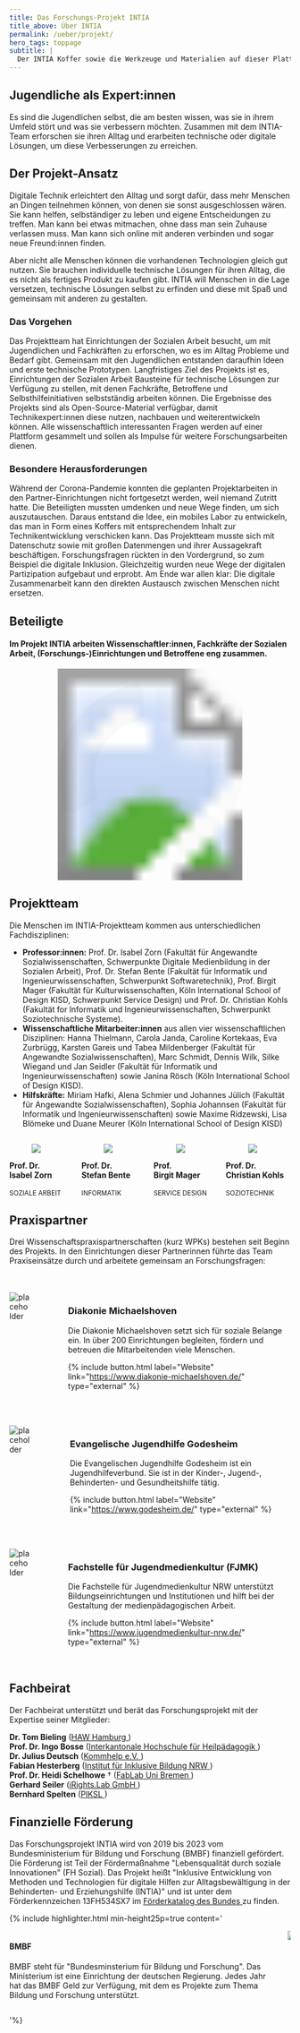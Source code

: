```yaml
---
title: Das Forschungs-Projekt INTIA
title_above: Über INTIA
permalink: /ueber/projekt/
hero_tags: toppage
subtitle: |
  Der INTIA Koffer sowie die Werkzeuge und Materialien auf dieser Plattform kommen aus dem Forschungs-Projekt INTIA an der Technischen Hochschule Köln (TH Köln). Die Buchstaben stehen für "Inklusive Technikideen für den Alltag". In diesem Projekt untersuchen Forschende und Jugendliche gemeinsam, wie Technik den Alltag verbessern kann. Um dieses Vorhaben umzusetzen, hat INTIA Fördergelder vom Bundesministerium für Bildung und Forschung (BMBF) erhalten.
---
```


## Jugendliche als Expert:innen

Es sind die Jugendlichen selbst, die am besten wissen, was sie in ihrem Umfeld stört und was sie verbessern möchten. Zusammen mit dem INTIA-Team erforschen sie ihren Alltag und erarbeiten technische oder digitale Lösungen, um diese Verbesserungen zu erreichen.

## Der Projekt-Ansatz

Digitale Technik erleichtert den Alltag und sorgt dafür, dass mehr Menschen an Dingen teilnehmen können, von denen sie sonst ausgeschlossen wären. Sie kann helfen, selbständiger zu leben und eigene Entscheidungen zu treffen. Man kann bei etwas mitmachen, ohne dass man sein Zuhause verlassen muss. Man kann sich online mit anderen verbinden und sogar neue Freund:innen finden.

Aber nicht alle Menschen können die vorhandenen Technologien gleich gut nutzen. Sie brauchen individuelle technische Lösungen für ihren Alltag, die es nicht als fertiges Produkt zu kaufen gibt. INTIA will Menschen in die Lage versetzen, technische Lösungen selbst zu erfinden und diese mit Spaß und gemeinsam mit anderen zu gestalten.

### Das Vorgehen

Das Projektteam hat Einrichtungen der Sozialen Arbeit besucht, um mit Jugendlichen und Fachkräften zu erforschen, wo es im Alltag Probleme und Bedarf gibt. Gemeinsam mit den Jugendlichen entstanden daraufhin Ideen und erste technische Prototypen. Langfristiges Ziel des Projekts ist es, Einrichtungen der Sozialen Arbeit Bausteine für technische Lösungen zur Verfügung zu stellen, mit denen Fachkräfte, Betroffene und Selbsthilfeinitiativen selbstständig arbeiten können. Die Ergebnisse des Projekts sind als Open-Source-Material verfügbar, damit Technikexpert:innen diese nutzen, nachbauen und weiterentwickeln können. Alle wissenschaftlich interessanten Fragen werden auf einer Plattform gesammelt und sollen als Impulse für weitere Forschungsarbeiten dienen.

### Besondere Herausforderungen

Während der Corona-Pandemie konnten die geplanten Projektarbeiten in den Partner-Einrichtungen nicht fortgesetzt werden, weil niemand Zutritt hatte. Die Beteiligten mussten umdenken und neue Wege finden, um sich auszutauschen. Daraus entstand die Idee, ein mobiles Labor zu entwickeln, das man in Form eines Koffers mit entsprechendem Inhalt zur Technikentwicklung verschicken kann. Das Projektteam musste sich mit Datenschutz sowie mit großen Datenmengen und ihrer Aussagekraft beschäftigen. Forschungsfragen rückten in den Vordergrund, so zum Beispiel die digitale Inklusion. Gleichzeitig wurden neue Wege der digitalen Partizipation aufgebaut und erprobt. Am Ende war allen klar: Die digitale Zusammenarbeit kann den direkten Austausch zwischen Menschen nicht ersetzen.

## Beteiligte

<h4>Im Projekt INTIA arbeiten Wissenschaftler:innen, Fachkräfte der Sozialen Arbeit, (Forschungs-)Einrichtungen und Betroffene eng zusammen.</h4>

<!-- <img src="/assets/img/about/netzwerkgrafik.png" alt="placeholder" class="content_image" > -->

<svg style="width: 75%; text-align: center; margin-left: auto; margin-right: auto; display: block;" version="1.1" xmlns="http://www.w3.org/2000/svg"  viewBox="0 0 2500 2500">
  <image width="2500" height="2500" href="/assets/img/about/netzwerkgrafik.png"></image>

  <defs>
    <style>
      polygon:hover {
	    cursor:pointer;
	  }
      polygon {
        opacity: 0.01;
      }
    </style>
  </defs>

  <a xlink:href="#fjmk">
   <polygon points="1325,233,1326,234,1323,554,1365,611,1517,654,1641,729,1713,723,1921,482,1920,405,1714,273,1548,210,1398,179,1325,235" />
  </a>
  <a xlink:href="#godesheim">
   <polygon points="1959,498,1960,499,1740,752,1735,812,1818,923,1877,1059,1951,1091,2251,1042,2301,971,2200,724,2041,509,1962,499,1956,502" />
  </a>
  <a xlink:href="#michaelshoven">
   <polygon points="1903,1185,1904,1186,1899,1349,1869,1483,1893,1547,2160,1702,2259,1675,2328,1425,2333,1128,2259,1079,1946,1131,1905,1186" />
  </a>
  <a xlink:href="#bmbf">
   <polygon points="1771,1641,1766,1649,1627,1757,1523,1814,1488,1881,1588,2189,1688,2213,1927,2080,2112,1893,2087,1800,1833,1636,1768,1643" />
  </a>
  <a xlink:href="#fachbeirat">
   <polygon points="1171,236,1174,253,1175,559,1129,612,931,679,742,837,638,1015,593,1202,603,1365,632,1480,601,1553,325,1705,244,1677,169,1385,173,1133,198,975,316,696,416,551,527,442,637,357,802,267,1028,191,1103,177,1174,247" />
  </a>
  <a xlink:href="#fachbeirat">
   <polygon points="1171,236,1174,253,1175,559,1129,612,931,679,742,837,638,1015,593,1202,603,1365,632,1480,601,1553,325,1705,244,1677,169,1385,173,1133,198,975,316,696,416,551,527,442,637,357,802,267,1028,191,1103,177,1174,247" />
  </a>
  <a xlink:href="#intia">
    <circle cx="1249" cy="1235" r="488" opacity="0" />
  </a>
</svg>

<a id="intia" class="anchor"></a>

<div class="highlighter">

## Projektteam

Die Menschen im INTIA-Projektteam kommen aus unterschiedlichen Fachdisziplinen:

- **Professor:innen:** Prof. Dr. lsabel Zorn (Fakultät für Angewandte Sozialwissenschaften, Schwerpunkte Digitale Medienbildung in der Sozialen Arbeit), Prof. Dr. Stefan Bente (Fakultät für lnformatik und lngenieurwissenschaften, Schwerpunkt Softwaretechnik), Prof. Birgit Mager (Fakultät für Kulturwissenschaften, Köln lnternational School of Design KISD, Schwerpunkt Service Design) und Prof. Dr. Christian Kohls (Fakultät for lnformatik und lngenieurwissenschaften, Schwerpunkt Soziotechnische Systeme).
- **Wissenschaftliche Mitarbeiter:innen** aus allen vier wissenschaftlichen Disziplinen: Hanna Thielmann, Carola Janda, Caroline Kortekaas, Eva Zurbrügg, Karsten Gareis und Tabea Mildenberger (Fakultät für Angewandte Sozialwissenschaften), Marc Schmidt, Dennis Wilk, Silke Wiegand und Jan Seidler (Fakultät für lnformatik und lngenieurwissenschaften) sowie Janina Rösch (Köln lnternational School of Design KISD).
- **Hilfskräfte:** Miriam Hafki, Alena Schmier und Johannes Jülich (Fakultät für Angewandte Sozialwissenschaften), Sophia Johannsen (Fakultät für Informatik und Ingenieurwissenschaften) sowie Maxime Ridzewski, Lisa Blömeke und Duane Meurer (Köln lnternational School of Design KISD)

<div class='columns'>
<div class='column is-one-quarter has-text-centered'>
  <figure class='image'>
    <img class='image-team with-zone is-rounded' src='/assets/img/about/team/IZ.jpg'>
  </figure>
      <strong>
      Prof. Dr. 
      <br>
      Isabel Zorn
      </strong>
      <br>
      <br>
      <small>SOZIALE ARBEIT</small>
</div>
<div class='column is-one-quarter has-text-centered'>
  <figure class='image'>
    <img class='image-team with-zone is-rounded' src='/assets/img/about/team/SB.jpg'>
  </figure>
      <strong>
      Prof. Dr. 
      <br>
      Stefan Bente
      </strong>
      <br>
      <br>
      <small>INFORMATIK</small>
</div>
<div class='column is-one-quarter has-text-centered'>
  <figure class='image'>
    <img class='image-team with-zone is-rounded' src='/assets/img/about/team/BM.jpg'>
  </figure>
      <strong>
      Prof. <br>
      Birgit Mager
      </strong>
      <br>
      <br>
      <small>SERVICE DESIGN</small>
</div>
<div class='column is-one-quarter has-text-centered'>
  <figure class='image'>
    <img class='image-team with-zone is-rounded' src='/assets/img/about/team/CK.jpg'>
  </figure>
      <strong>
      Prof. Dr. 
      <br>
      Christian Kohls
      </strong>
      <br>
      <br>
      <small>SOZIOTECHNIK</small>
</div>
</div>

</div>

<div class="highlighter">

## Praxispartner

Drei Wissenschaftspraxispartnerschaften (kurz WPKs) bestehen seit Beginn des Projekts. In den Einrichtungen dieser Partnerinnen führte das Team Praxiseinsätze durch und arbeitete gemeinsam an Forschungsfragen:

<div style="margin: 3rem 0 3rem 0" class="columns">       
  <div style="margin-right: 3rem;" class="column is-4 is-round is-centered">
    <img src="/assets/img/logos/diakonie_michaelshoven.png" alt="placeholder" class="">
  </div>
<div class="column">

<a id="michaelshoven" class="anchor"></a>

### Diakonie Michaelshoven

Die Diakonie Michaelshoven setzt sich für soziale Belange ein. In über 200 Einrichtungen begleiten, fördern und betreuen die Mitarbeitenden viele Menschen.

{% include button.html label="Website" link="https://www.diakonie-michaelshoven.de/" type="external" %}

  <div class="clear"></div>                          
  </div>
  </div>

  <div style="margin: 3rem 0 3rem 0" class="columns">       
  <div style="margin-right: 3rem;" class="column is-4 is-round is-centered">
    <img src="/assets/img/logos/ev_jugendhilfe_godesheim.png" alt="placeholder" class="">
  </div>
<div class="column">

<a id="godesheim" class="anchor"></a>

### Evangelische Jugendhilfe Godesheim

Die Evangelischen Jugendhilfe Godesheim ist ein Jugendhilfeverbund. Sie ist in der Kinder-, Jugend-, Behinderten- und Gesundheitshilfe tätig.

{% include button.html label="Website" link="https://www.godesheim.de/" type="external" %}

  <div class="clear"></div>                          
  </div>
  </div>

  <div style="margin: 3rem 0 3rem 0" class="columns">       
  <div style="margin-right: 3rem;" class="column is-4 is-round is-centered">
    <img src="/assets/img/logos/fjmk.png" alt="placeholder" class="">
  </div>
<div class="column">

<a id="fjmk" class="anchor"></a>

### Fachstelle für Jugendmedienkultur (FJMK)

Die Fachstelle für Jugendmedienkultur NRW unterstützt Bildungseinrichtungen und Institutionen und hilft bei der Gestaltung der medienpädagogischen Arbeit.

{% include button.html label="Website" link="https://www.jugendmedienkultur-nrw.de/" type="external" %}

  <div class="clear"></div>                          
  </div>
  </div>

</div>

<a id="fachbeirat" class="anchor"></a>

<div class="highlighter">

## Fachbeirat

Der Fachbeirat unterstützt und berät das Forschungsprojekt mit der Expertise seiner Mitglieder:

<strong>Dr. Tom Bieling</strong> (<a href="https://www.haw-hamburg.de/" class="normal">HAW Hamburg<span class="icon is-small">
<i class="fas icon-external fa-xs"></i>
</span></a>)<br>
<strong>Prof. Dr. Ingo Bosse</strong> (<a href="https://www.hfh.ch/" class="normal">Interkantonale Hochschule für Heilpädagogik<span class="icon is-small">
<i class="fas icon-external fa-xs"></i>
</span></a>)<br>
<strong>Dr. Julius Deutsch</strong> (<a href="https://www.kommhelp.de/" class="normal">Kommhelp e.V.<span class="icon is-small">
<i class="fas icon-external fa-xs"></i>
</span></a>)<br>
<strong>Fabian Hesterberg</strong> (<a href="https://nrw.inklusive-bildung.org/" class="normal">Institut für Inklusive Bildung NRW<span class="icon is-small">
<i class="fas icon-external fa-xs"></i>
</span></a>)<br>
<strong>Prof. Dr. Heidi Schelhowe</strong> † (<a href="https://www.uni-bremen.de/kooperationen/uni-schule/schuelerinnen-und-schueler/mathematik-und-informatik-trifft-schule-mit-schule/fablab" class="normal">FabLab Uni Bremen<span class="icon is-small">
<i class="fas icon-external fa-xs"></i>
</span></a>)<br>
<strong>Gerhard Seiler</strong> (<a href="https://www.irights-lab.de/" class="normal">iRights.Lab GmbH<span class="icon is-small">
<i class="fas icon-external fa-xs"></i>
</span></a>)<br>
<strong>Bernhard Spelten</strong> (<a href="https://piksl.net/ed/" class="normal">PIKSL<span class="icon is-small">
<i class="fas icon-external fa-xs"></i>
</span></a>)<br>

</div>

## Finanzielle Förderung

Das Forschungsprojekt INTIA wird von 2019 bis 2023 vom Bundesministerium für Bildung und Forschung (BMBF) finanziell gefördert. Die Förderung ist Teil der Fördermaßnahme "Lebensqualität durch soziale Innovationen" (FH Sozial). Das Projekt heißt "Inklusive Entwicklung von Methoden und Technologien für digitale Hilfen zur Alltagsbewältigung in der Behinderten- und Erziehungshilfe (INTIA)" und ist unter dem Förderkennzeichen 13FH534SX7 im
<a href="https://foerderportal.bund.de/foekat/jsp/StartAction.do?actionMode=list" class="normal">Förderkatalog des Bundes<span class="icon is-small">
<i class="fas icon-external fa-xs"></i>
</span></a>
zu finden.

<a id="bmbf" class="anchor"></a>

{% include highlighter.html min-height25p=true content='

<div class="columns">
<div class="column">

#### BMBF

BMBF steht für "Bundesminsterium für Bildung und Forschung". Das Ministerium ist eine Einrichtung der deutschen Regierung. Jedes Jahr hat das BMBF Geld zur Verfügung, mit dem es Projekte zum Thema Bildung und Forschung unterstützt.

</div>
<div class="column">
  <img class="with-zone" src="/assets/img/logos/BMBF_logo.jpg" style="padding-right: 0rem;">
</div>
</div>

'%}
